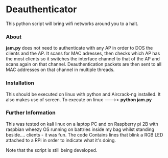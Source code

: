 # Deauthenticator
This python script will bring wifi networks around you to a halt.

### About ###
**jam.py** does not need to authenticate with any AP in order to DOS the clients and the AP.
It scans for MAC adresses, then checks which AP has the most clients so it switches the interface
channel to that of the AP and scans again on that channel. Deauthentication packets are then
sent to all MAC addresses on that channel in multiple threads.

### Installation ####
This should be executed on linux with python and Aircrack-ng installed.
It also makes use of screen. To execute on linux --->> **python jam.py**

### Further Information ###
This was tested on kali linux on a laptop PC and on Raspberry pi 2B with raspbian wheezy OS 
running on battries inside my bag whilst standing beside....  clients - it was fun. 
The code Contains lines that blink a RGB LED attached to a RPi in order to indicate what it's doing.

Note that the script is still being developed.

